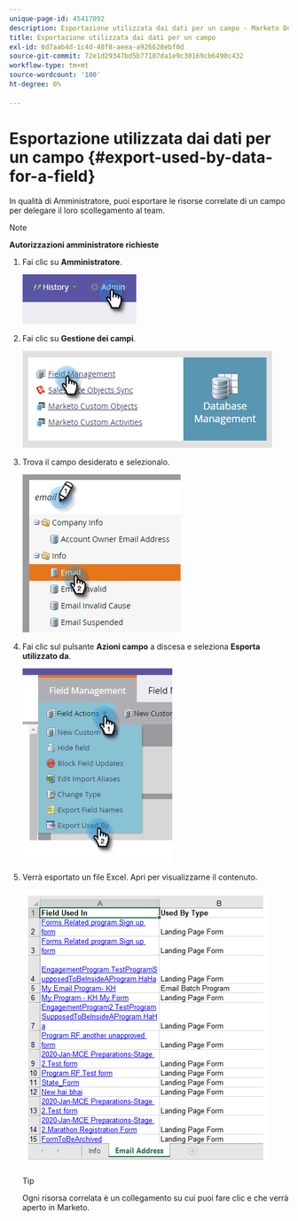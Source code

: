 ```yaml
---
unique-page-id: 45417092
description: Esportazione utilizzata dai dati per un campo - Marketo Docs - Documentazione del prodotto
title: Esportazione utilizzata dai dati per un campo
exl-id: 6d7aab4d-1c4d-48f8-aeea-a926628ebf0d
source-git-commit: 72e1d29347bd5b77107da1e9c30169cb6490c432
workflow-type: tm+mt
source-wordcount: '100'
ht-degree: 0%

---
```


# Esportazione utilizzata dai dati per un campo {#export-used-by-data-for-a-field}

In qualità di Amministratore, puoi esportare le risorse correlate di un campo per delegare il loro scollegamento al team.

>[!NOTE]
>
>**Autorizzazioni amministratore richieste**

1. Fai clic su **Amministratore**.

   ![](assets/one.png)

1. Fai clic su **Gestione dei campi**.

   ![](assets/two-3.png)

1. Trova il campo desiderato e selezionalo.

   ![](assets/three.png)

1. Fai clic sul pulsante **Azioni campo** a discesa e seleziona **Esporta utilizzato da**.

   ![](assets/four.png)

1. Verrà esportato un file Excel. Apri per visualizzarne il contenuto.

   ![](assets/five-1.png)

   >[!TIP]
   >
   >Ogni risorsa correlata è un collegamento su cui puoi fare clic e che verrà aperto in Marketo.
